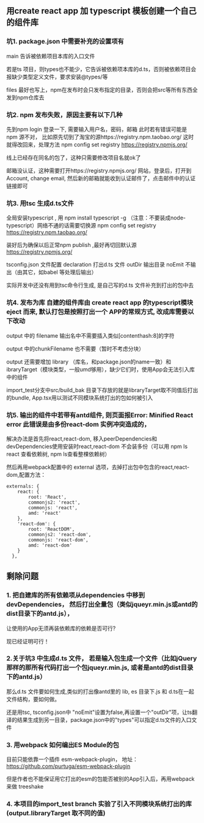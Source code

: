 
## 用create react app 加 typescript 模板创建一个自己的组件库

### 坑1. package.json 中需要补充的设置项有
main 告诉被依赖项目本库的入口文件

若是ts 项目，则types也不能少，它告诉被依赖项本库的d.ts，否则被依赖项目会报缺少类型定义文件，要求安装@types/等 

files 最好也写上，npm在发布时会只发布指定的目录，否则会把src等所有东西全发到npm仓库去



### 坑2. npm 发布失败，原因主要有以下几种
先到npm login 登录一下, 需要输入用户名，密码，邮箱
此时若有错误可能是 npm 源不对， 比如原先切到了淘宝的源https://registry.npm.taobao.org/  这时就得改回来，处理方法 npm config set registry https://registry.npmjs.org/ 

线上已经存在同名的包了，这种只需要修改项目名就ok了

邮箱没认证，这种需要打开https://registry.npmjs.org/  网站，登录后，打开到 Account, change email, 然后新的邮箱就能收到认证邮件了，点击邮件中的认证链接即可



### 坑3.  用tsc 生成d.ts文件
全局安装typescript , 用 npm install typescript -g （注意：不要装成node-typescript）网络不通的话需要切换源 npm config set registry https://registry.npm.taobao.org/ 

装好后为确保以后正常npm publish ,最好再切回默认源 https://registry.npmjs.org/ 

tsconfig.json 文件配置
 declaration  打出d.ts 文件
 outDir          输出目录
 noEmit       不输出（由其它，如babel 等处理后输出）

实际开发中还没有用到tsc命令行生成, 是自己写的d.ts 文件补充到打出的包中去




### 坑4. 发布为库  自建的组件库由 create react app 的typescript模块eject 而来, 默认打包是按照打出一个 APP的常规方式, 改成库需要以下改动
output 中的 filename 输出名中不需要插入类似[contenthash:8]的字符

output 中的chunkFilename 也不需要（暂时不考虑分块）

output 还需要增加 library （库名，和package.json的name一致）和 ibraryTarget（模块类型，一般umd够用），缺少它们时，使用App会无法引入库中的组件

import_test分支中src/build_bak 目录下存放的就是libraryTarget取不同值后打出的bundle, App.tsx用以测试不同模块系统打出的包如何被引入



### 坑5. 输出的组件中若带有antd组件, 则页面报Error: Minified React error  此错误是由多份react-dom 实例冲突造成的， 
解决办法是首先将react,react-dom, 移入peerDependencies和devDependencies使用安装时react,react-dom 不会装多份（可以用 npm ls react 查看依赖树, npm ls查看整棵依赖树）

然后再用webpack配置中的 external 选项，去掉打出包中包含的react,react-dom,配置方法：

```javascrit
externals: {
    react: {
        root: 'React',
        commonjs2: 'react',
        commonjs: 'react',
        amd: 'react'
    },
    'react-dom': {
        root: 'ReactDOM',
        commonjs2: 'react-dom',
        commonjs: 'react-dom',
        amd: 'react-dom'
    }
  },
```




## 剩除问题

### 1. 把自建库的所有依赖项从dependencies 中移到 devDependencies， 然后打出全量包（类似jqueyr.min.js或antd的dist目录下的antd.js），
让使用的App无须再装依赖库的依赖是否可行?

现已经证明可行！

### 2.关于坑3 中生成d.ts 文件， 若是输入包生成一个文件（比如jQuery 那样的那所有代码打出一个包jqueyr.min.js, 或者是antd的dist目录下的antd.js）
那么d.ts 文件要如何生成,类似的打出像antd里的 lib, es 目录下.js 和 d.ts在一起文件结构，要如何做。

还是用tsc, tsconfig.json中 "noEmit"设置为false,再设置一个"outDir"项，让ts翻译的结果生成到另一目录，package.json中的"types"可以指定d.ts文件的入口文件


### 3. 用webpack 如何编出ES Module的包
目前只能依靠一个插件 esm-webpack-plugin， 地址：https://github.com/purtuga/esm-webpack-plugin

但是作者也不能保证用它打出的esm的包能否被别的App引入后，再用webpack来做 treeshake

### 4. 本项目的import_test branch 实验了引入不同模块系统打出的库(output.libraryTarget 取不同的值)

